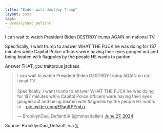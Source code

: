 ```yaml
---
title: "Biden will destroy Trump"
layout: post
tags:
- BrooklynDad_Defiant!
---
```


I can wait to watch President Biden DESTROY trump AGAIN on national TV.

Specifically, I want trump to answer WHAT THE FUCK he was doing for 187 minutes while Capitol Police officers were having their eyes gouged out and being beaten with flagpoles by the people HE wants to pardon.

Answer THAT, you traitorous jackass.

<blockquote class="twitter-tweet"><p lang="en" dir="ltr">I can wait to watch President Biden DESTROY trump AGAIN on national TV.<br /><br />Specifically, I want trump to answer WHAT THE FUCK he was doing for 187 minutes while Capitol Police officers were having their eyes gouged out and being beaten with flagpoles by the people HE wants to… <a href="https://t.co/E9ugKPYmLq">pic.twitter.com/E9ugKPYmLq</a></p>&mdash; BrooklynDad_Defiant!☮️ (@mmpadellan) <a href="https://twitter.com/mmpadellan/status/1806385668681331162?ref_src=twsrc%5Etfw">June 27, 2024</a></blockquote> <script async src="https://platform.twitter.com/widgets.js" charset="utf-8"></script>

Source: BrooklynDad_Defiant!, via [𝕏](https://x.com)

